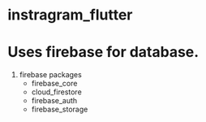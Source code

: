 # instragram_flutter

# Uses firebase for database. 
 1. firebase packages
    - firebase_core
    - cloud_firestore
    - firebase_auth 
    - firebase_storage
    